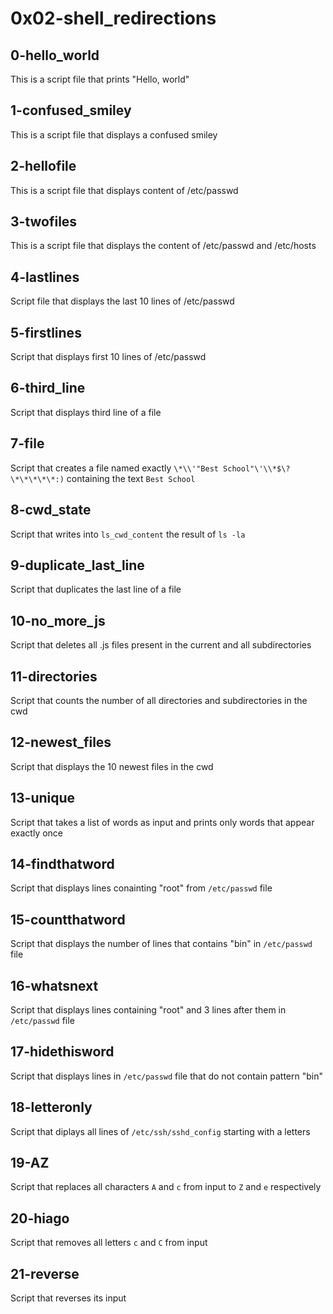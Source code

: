 # 0x02-shell_redirections

## 0-hello_world

This is a script file that prints "Hello, world"

## 1-confused_smiley

This is a script file that displays a confused smiley

## 2-hellofile

This is a script file that displays content of /etc/passwd

## 3-twofiles

This is a script file that displays the content of /etc/passwd and /etc/hosts

## 4-lastlines

Script file that displays the last 10 lines of /etc/passwd

## 5-firstlines

Script that displays first 10 lines of /etc/passwd

## 6-third_line

Script that displays third line of a file

## 7-file

Script that creates a file named exactly `\*\\'"Best School"\'\\*$\?\*\*\*\*\*:)` containing the text `Best School`

## 8-cwd_state

Script that writes into `ls_cwd_content` the result of `ls -la`

## 9-duplicate_last_line

Script that duplicates the last line of a file

## 10-no_more_js

Script that deletes all .js files present in the current and all subdirectories

## 11-directories

Script that counts the number of all directories and subdirectories in the cwd

## 12-newest_files

Script that displays the 10 newest files in the cwd

## 13-unique

Script that takes a list of words as input and prints only words that appear exactly once

## 14-findthatword

Script that displays lines conainting "root" from `/etc/passwd` file

## 15-countthatword

Script that displays the number of lines that contains "bin" in `/etc/passwd` file

## 16-whatsnext

Script that displays lines containing "root" and 3 lines after them in `/etc/passwd` file

## 17-hidethisword

Script that displays lines in `/etc/passwd` file that do not contain pattern "bin"

## 18-letteronly

Script that diplays all lines of `/etc/ssh/sshd_config` starting with a letters

## 19-AZ

Script that replaces all characters `A` and `c` from input to `Z` and `e` respectively

## 20-hiago

Script that removes all letters `c` and `C` from input

## 21-reverse

Script that reverses its input

